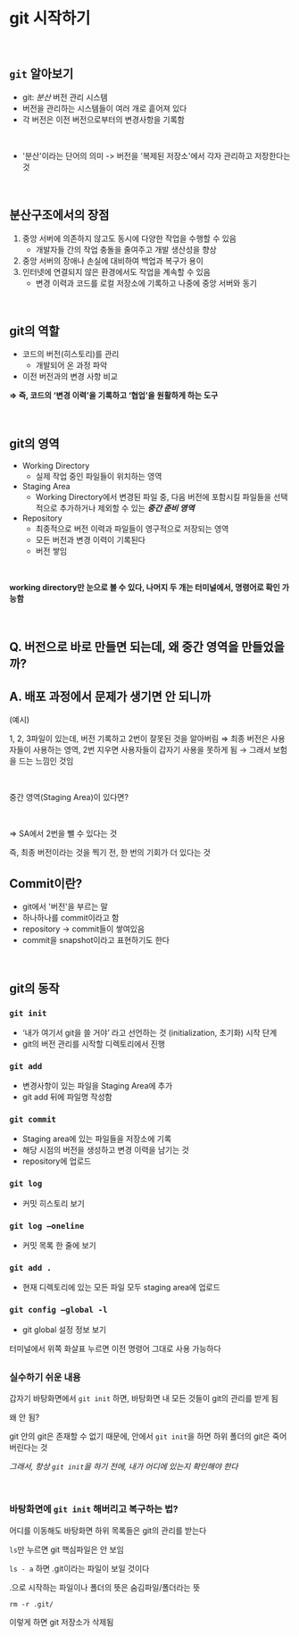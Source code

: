 # git 시작하기

<br/>

## `git` 알아보기
- git: *분산* 버전 관리 시스템
- 버전을 관리하는 시스템들이 여러 개로 흩어져 있다
- 각 버전은 이전 버전으로부터의 변경사항을 기록함

<br/>

- '분산'이라는 단어의 의미 -> 버전을 '복제된 저장소'에서 각자 관리하고 저장한다는 것


<br/>

## 분산구조에서의 장점

1. 중앙 서버에 의존하지 않고도 동시에 다양한 작업을 수행할 수 있음
    -  개발자들 간의  작업 충돌을 줄여주고 개발 생산성을 향상
2. 중앙 서버의 장애나 손실에 대비하여 백업과 복구가 용이
3. 인터넷에 연결되지 않은 환경에서도 작업을 계속할 수 있음
   - 변경 이력과 코드를 로컬 저장소에 기록하고 나중에 중앙 서버와 동기

<br/>

## git의 역할

- 코드의 버전(히스토리)를 관리
    - 개발되어 온 과정 파악
- 이전 버전과의 변경 사항 비교

**⇒ 즉, 코드의 ‘변경 이력’을 기록하고 ‘협업’을 원활하게 하는 도구**

<br/>

## git의 영역

- Working Directory
    - 실제 작업 중인 파일들이 위치하는 영역
- Staging Area
    - Working Directory에서 변경된 파일 중, 다음 버전에 포함시킬 파일들을 선택적으로 추가하거나 제외할 수 있는 ***중간 준비 영역***
- Repository
    - 최종적으로 버전 이력과 파일들이 영구적으로 저장되는 영역
    - 모든 버전과 변경 이력이 기록된다
    - 버전 쌓임

<br/>

**working directory만 눈으로 볼 수 있다, 나머지 두 개는 터미널에서, 명령어로 확인 가능함**

<br/>

## Q. 버전으로 바로 만들면 되는데, 왜 중간 영역을 만들었을까?

## A. 배포 과정에서 문제가 생기면 안 되니까

(예시)

1, 2, 3파일이 있는데, 버전 기록하고 2번이 잘못된 것을 알아버림 ⇒ 최종 버전은 사용자들이 사용하는 영역, 2번 지우면 사용자들이 갑자기 사용을 못하게 됨 → 그래서 보험을 드는 느낌인 것임

<br/>

중간 영역(Staging Area)이 있다면? 

<br/>

=> SA에서 2번을 뺄 수 있다는 것

즉, 최종 버전이라는 것을 찍기 전, 한 번의 기회가 더 있다는 것


## Commit이란?
- git에서 '버전'을 부르는 말
- 하나하나를 commit이라고 함
- repository -> commit들이 쌓여있음
- commit을 snapshot이라고 표현하기도 한다

<br/>

## git의 동작

### `git init` 

- ‘내가 여기서 git을 쓸 거야’ 라고 선언하는 것 (initialization, 초기화) 시작 단계
- git의 버전 관리를 시작할 디렉토리에서 진행

### `git add`

- 변경사항이 있는 파일을 Staging Area에 추가
- git add 뒤에 파일명 작성함

### `git commit`

- Staging area에 있는 파일들을 저장소에 기록
- 해당 시점의 버전을 생성하고 변경 이력을 남기는 것
- repository에 업로드

### `git log `

- 커밋 히스토리 보기

### `git log —oneline`

- 커밋 목록 한 줄에 보기

### `git add .`

- 현재 디렉토리에 있는 모든 파일 모두 staging area에 업로드

### `git config —global -l`

- git global 설정 정보 보기

터미널에서 위쪽 화살표 누르면 이전 명령어 그대로 사용 가능하다


##

### 실수하기 쉬운 내용

갑자기 바탕화면에서 `git init` 하면, 바탕화면 내 모든 것들이 git의 관리를 받게 됨

왜 안 됨?

git 안의 git은 존재할 수 없기 때문에, 안에서 `git init`을 하면 하위 폴더의 git은 죽어버린다는 것

*그래서, 항상 `git init`을 하기 전에, 내가 어디에 있는지 확인해야 한다*

<br/>

### 바탕화면에 `git init` 해버리고 복구하는 법?

어디를 이동해도 바탕화면 하위 목록들은 git의 관리를 받는다

`ls`만 누르면 git 핵심파일은 안 보임

`ls - a` 하면 .git이라는 파일이 보일 것이다

.으로 시작하는 파일이나 폴더의 뜻은 숨김파일/폴더라는 뜻

`rm -r .git/` 

이렇게 하면 git 저장소가 삭제됨